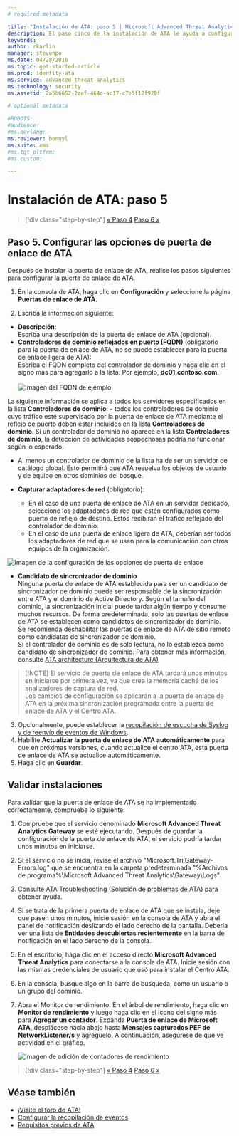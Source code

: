 ```yaml
---
# required metadata

title: "Instalación de ATA: paso 5 | Microsoft Advanced Threat Analytics"
description: El paso cinco de la instalación de ATA le ayuda a configurar la puerta de enlace de ATA.
keywords:
author: rkarlin
manager: stevenpo
ms.date: 04/28/2016
ms.topic: get-started-article
ms.prod: identity-ata
ms.service: advanced-threat-analytics
ms.technology: security
ms.assetid: 2a5b6652-2aef-464c-ac17-c7e5f12f920f

# optional metadata

#ROBOTS:
#audience:
#ms.devlang:
ms.reviewer: bennyl
ms.suite: ems
#ms.tgt_pltfrm:
#ms.custom:

---
```


# Instalación de ATA: paso 5

>[!div class="step-by-step"] [« Paso 4](install-ata-step4.md)
[Paso 6 »](install-ata-step6.md)


## Paso 5. Configurar las opciones de puerta de enlace de ATA
Después de instalar la puerta de enlace de ATA, realice los pasos siguientes para configurar la puerta de enlace de ATA.

1.  En la consola de ATA, haga clic en **Configuración** y seleccione la página **Puertas de enlace de ATA**.

2.  Escriba la información siguiente:

  - **Descripción**: <br>Escriba una descripción de la puerta de enlace de ATA (opcional).
  - **Controladores de dominio reflejados en puerto (FQDN)** (obligatorio para la puerta de enlace de ATA, no se puede establecer para la puerta de enlace ligera de ATA): <br>Escriba el FQDN completo del controlador de dominio y haga clic en el signo más para agregarlo a la lista. Por ejemplo, **dc01.contoso.com**.<br /><br />![Imagen del FQDN de ejemplo](media/ATAGWDomainController.png)

La siguiente información se aplica a todos los servidores especificados en la lista **Controladores de dominio**: -  todos los controladores de dominio cuyo tráfico esté supervisado por la puerta de enlace de ATA mediante el reflejo de puerto deben estar incluidos en la lista **Controladores de dominio**. Si un controlador de dominio no aparece en la lista **Controladores de dominio**, la detección de actividades sospechosas podría no funcionar según lo esperado.
-   Al menos un controlador de dominio de la lista ha de ser un servidor de catálogo global. Esto permitirá que ATA resuelva los objetos de usuario y de equipo en otros dominios del bosque.

 - **Capturar adaptadores de red** (obligatorio):<br>
     - En el caso de una puerta de enlace de ATA en un servidor dedicado, seleccione los adaptadores de red que estén configurados como puerto de reflejo de destino. Estos recibirán el tráfico reflejado del controlador de dominio.
     - En el caso de una puerta de enlace ligera de ATA, deberían ser todos los adaptadores de red que se usan para la comunicación con otros equipos de la organización.

![Imagen de la configuración de las opciones de puerta de enlace](media/ATA-Config-GW-Settings.jpg)

 - **Candidato de sincronizador de dominio**<br>
Ninguna puerta de enlace de ATA establecida para ser un candidato de sincronizador de dominio puede ser responsable de la sincronización entre ATA y el dominio de Active Directory. Según el tamaño del dominio, la sincronización inicial puede tardar algún tiempo y consume muchos recursos. De forma predeterminada, solo las puertas de enlace de ATA se establecen como candidatos de sincronizador de dominio. <br>Se recomienda deshabilitar las puertas de enlace de ATA de sitio remoto como candidatas de sincronizador de dominio.<br>Si el controlador de dominio es de solo lectura, no lo establezca como candidato de sincronizador de dominio. Para obtener más información, consulte [ATA architecture (Arquitectura de ATA)](/advanced-threat-analytics/plan-design/ata-architecture#ata-lightweight-gateway-features)

> [!NOTE] El servicio de puerta de enlace de ATA tardará unos minutos en iniciarse por primera vez, ya que crea la memoria caché de los analizadores de captura de red.<br>
Los cambios de configuración se aplicarán a la puerta de enlace de ATA en la próxima sincronización programada entre la puerta de enlace de ATA y el Centro ATA.



    

3. Opcionalmente, puede establecer la [recopilación de escucha de Syslog y de reenvío de eventos de Windows](configure-event-collection.md). 
4. Habilite **Actualizar la puerta de enlace de ATA automáticamente** para que en próximas versiones, cuando actualice el centro ATA, esta puerta de enlace de ATA se actualice automáticamente.
3.  Haga clic en **Guardar**.


## Validar instalaciones
Para validar que la puerta de enlace de ATA se ha implementado correctamente, compruebe lo siguiente:

1.  Compruebe que el servicio denominado **Microsoft Advanced Threat Analytics Gateway** se esté ejecutando. Después de guardar la configuración de la puerta de enlace de ATA, el servicio podría tardar unos minutos en iniciarse.

2.  Si el servicio no se inicia, revise el archivo "Microsoft.Tri.Gateway-Errors.log" que se encuentra en la carpeta predeterminada "%Archivos de programa%\Microsoft Advanced Threat Analytics\Gateway\Logs".

3.  Consulte [ATA Troubleshooting (Solución de problemas de ATA)](/advanced-threat-analytics/troubleshoot/troubleshooting-ata-known-errors) para obtener ayuda.

4.  Si se trata de la primera puerta de enlace de ATA que se instala, deje que pasen unos minutos, inicie sesión en la consola de ATA y abra el panel de notificación deslizando el lado derecho de la pantalla. Debería ver una lista de **Entidades descubiertas recientemente** en la barra de notificación en el lado derecho de la consola.

5.  En el escritorio, haga clic en el acceso directo **Microsoft Advanced Threat Analytics** para conectarse a la consola de ATA. Inicie sesión con las mismas credenciales de usuario que usó para instalar el Centro ATA.
6.  En la consola, busque algo en la barra de búsqueda, como un usuario o un grupo del dominio.
7.  Abra el Monitor de rendimiento. En el árbol de rendimiento, haga clic en **Monitor de rendimiento** y luego haga clic en el icono del signo más para **Agregar un contador**. Expanda **Puerta de enlace de Microsoft ATA**, desplácese hacia abajo hasta **Mensajes capturados PEF de NetworkListener/s** y agréguelo. A continuación, asegúrese de que ve actividad en el gráfico.

    ![Imagen de adición de contadores de rendimiento](media/ATA-performance-monitoring-add-counters.png)


>[!div class="step-by-step"] [« Paso 4](install-ata-step4.md)
[Paso 6 »](install-ata-step6.md)

## Véase también

- [¡Visite el foro de ATA!](https://social.technet.microsoft.com/Forums/security/en-US/home?forum=mata)
- [Configurar la recopilación de eventos](configure-event-collection.md)
- [Requisitos previos de ATA](/advanced-threat-analytics/plan-design/ata-prerequisites)



<!--HONumber=May16_HO3-->


